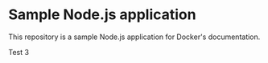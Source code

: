 # Sample Node.js application

This repository is a sample Node.js application for Docker's documentation.

Test 3
